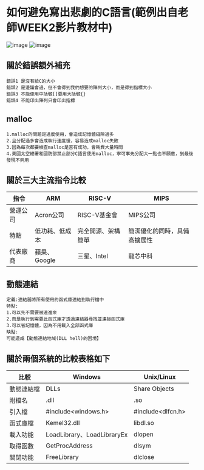 # 如何避免寫出悲劇的C語言(範例出自老師WEEK2影片教材中)

![image](https://user-images.githubusercontent.com/81726807/173249886-a7d2ce19-bb3f-419c-b087-45fe0862bd14.png)
![image](https://user-images.githubusercontent.com/81726807/173250217-b162f8b9-568f-4265-91d8-054ca3eaad29.png)

## 關於錯誤額外補充
```
錯誤1 是沒有給C的大小
錯誤2 是邊議會過，但不會得到我們想要的陣列大小，而是得到指標大小
錯誤3 不能使用中括號[]要用大括號{}
錯誤4 不能印出陣列只會印出指標
```
## malloc
```
1.malloc的問題是過度使用，會造成記憶體縫隙過多
2.且分配過多會造成執行速度慢，容易造成malloc失敗
3.因為每次都要檢查malloc是否有成功，會耗費大量時間
4.美國太空總署和國防部禁止部分C語言使用malloc，寧可事先分配大一點也不願意，到最後發現不夠用
```
## 關於三大主流指令比較
指令|ARM|RISC-V|MIPS    
-----------------------------|-----------------------------|-----------------|-------
營運公司|Acron公司 |RISC-V基金會|MIPS公司
特點|低功耗、低成本|完全開源、架構簡單|簡潔優化的同時，具備高擴展性
代表廠商|蘋果、Google|三星、Intel|龍芯中科


## 動態連結
```
定義:連結器將所有使用的函式庫連結到執行檔中
特點:
1.可以先不需要被連進來
2.而是執行到需要此函式庫才透過連結器尋找並連接函式庫
3.可以省記憶體，因為不用載入全部函式庫
缺點:
可能造成【動態連結地域(DLL hell)的困境】
```
## 關於兩個系統的比較表格如下
比較|Windows                  |Unix/Linux    
-----------------------------|-----------------------------|---------
動態連結檔|DLLs | Share Objects
附檔名|.dll| .so
引入檔|#include<windows.h>|#include<dlfcn.h>
函式庫檔|Kemel32.dll|libdl.so
載入功能|LoadLibrary、LoadLibraryEx|dlopen
取得函數|GetProcAddress|dlsym
關閉功能|FreeLibrary|dlclose
